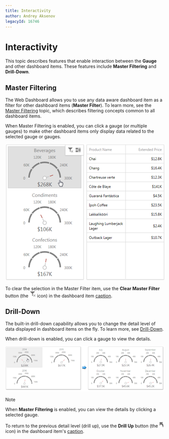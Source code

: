 ```yaml
---
title: Interactivity
author: Andrey Aksenov
legacyId: 16746
---
```

# Interactivity
This topic describes features that enable interaction between the **Gauge** and other dashboard items. These features include **Master Filtering** and **Drill-Down**.

## Master Filtering
The Web Dashboard allows you to use any data aware dashboard item as a filter for other dashboard items (**Master Filter**). To learn more, see the [Master Filtering](../../data-presentation/master-filtering.md) topic, which describes filtering concepts common to all dashboard items.

When Master Filtering is enabled, you can click a gauge (or multiple gauges) to make other dashboard items only display data related to the selected gauge or gauges.

![Gauges_MasterFiltering_Web](../../../../images/img22508.png)

To clear the selection in the Master Filter item, use the **Clear Master Filter** button (the ![WebViewer_ClearMasterFilterIcon](../../../../images/img22461.png) icon) in the dashboard item [caption](../../data-presentation/dashboard-layout.md).

## Drill-Down
The built-in drill-down capability allows you to change the detail level of data displayed in dashboard items on the fly. To learn more, see [Drill-Down](../../data-presentation/drill-down.md).

When drill-down is enabled, you can click a gauge to view the details.

![Gauges_DrillDown_Web](../../../../images/img22509.png)

> [!NOTE]
> When **Master Filtering** is enabled, you can view the details by clicking a selected gauge.

To return to the previous detail level (drill up), use the **Drill Up** button (the ![WebViewer_DrillUpIcon](../../../../images/img22464.png) icon) in the dashboard item's [caption](../../data-presentation/dashboard-layout.md).